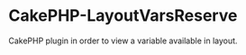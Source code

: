 CakePHP-LayoutVarsReserve
=========================

CakePHP plugin in order to view a variable available in layout.